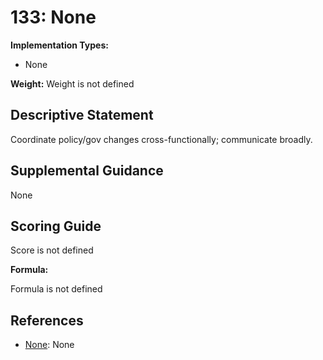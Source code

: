 # 133: None

**Implementation Types:**

- None

**Weight:** Weight is not defined

## Descriptive Statement

Coordinate policy/gov changes cross-functionally; communicate broadly.

## Supplemental Guidance

None

## Scoring Guide

Score is not defined

**Formula:**

Formula is not defined

## References

- [None](None): None
